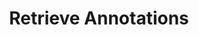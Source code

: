 ---
title: Retrieve Annotations
excerpt: ''
deprecated: false
hidden: false
metadata:
  title: ''
  description: ''
  robots: index
next:
  description: ''
---